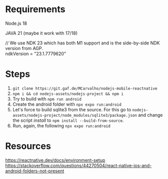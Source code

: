 # Requirements
Node.js 18

JAVA 21 (maybe it work with 17/18)

// We use NDK 23 which has both M1 support and is the side-by-side NDK version from AGP.  
ndkVersion = "23.1.7779620"

# Steps

1. `git clone https://git.gaf.de/MCarvalho/nodejs-mobile-reactnative`
2. `npm i && cd nodejs-assets/nodejs-project && npm i`
3. Try to build with `npm run android` 
4. Create the android folder with `npx expo run:android`
5. Let's force to build sqlite3 from the source. For this go to `nodejs-assets/nodejs-project/node_modules/sqlite3/package.json` and change the script *install* to `npm install --build-from-source`.
6. Run, again, the following `npx expo run:android`  

# Resources

https://reactnative.dev/docs/environment-setup  
https://stackoverflow.com/questions/44270504/react-native-ios-and-android-folders-not-present  